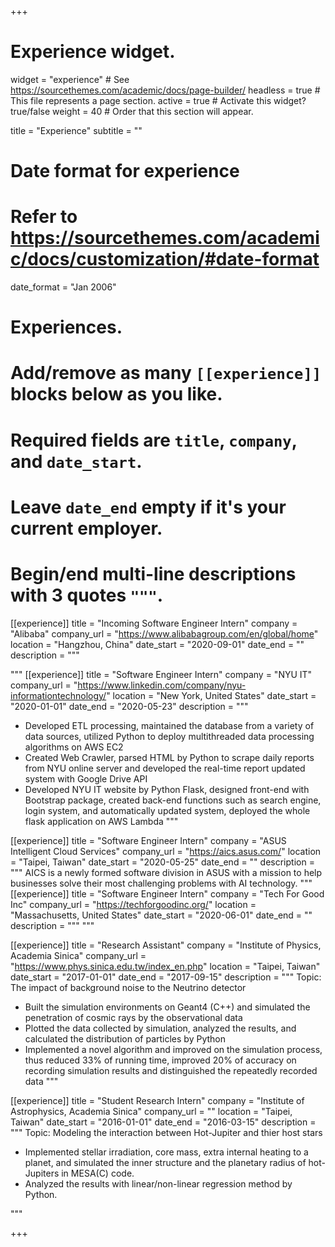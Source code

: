 +++
# Experience widget.
widget = "experience"  # See https://sourcethemes.com/academic/docs/page-builder/
headless = true  # This file represents a page section.
active = true  # Activate this widget? true/false
weight = 40  # Order that this section will appear.

title = "Experience"
subtitle = ""

# Date format for experience
#   Refer to https://sourcethemes.com/academic/docs/customization/#date-format
date_format = "Jan 2006"

# Experiences.
#   Add/remove as many `[[experience]]` blocks below as you like.
#   Required fields are `title`, `company`, and `date_start`.
#   Leave `date_end` empty if it's your current employer.
#   Begin/end multi-line descriptions with 3 quotes `"""`.

[[experience]]
  title = "Incoming Software Engineer Intern"
  company = "Alibaba"
  company_url = "https://www.alibabagroup.com/en/global/home"
  location = "Hangzhou, China"
  date_start = "2020-09-01"
  date_end = ""
  description = """

  """
[[experience]]
  title = "Software Engineer Intern"
  company = "NYU IT"
  company_url = "https://www.linkedin.com/company/nyu-informationtechnology/"
  location = "New York, United States"
  date_start = "2020-01-01"
  date_end = "2020-05-23"
  description = """
  * Developed ETL processing, maintained the database from a variety of data sources, utilized Python to deploy multithreaded data processing algorithms on AWS EC2
  * Created Web Crawler, parsed HTML by Python to scrape daily reports from NYU online server and developed the real-time report updated system with Google Drive API
  * Developed NYU IT website by Python Flask, designed front-end with Bootstrap package, created back-end functions such as search engine, login system, and automatically updated system, deployed the whole flask application on AWS Lambda
  """

[[experience]]
  title = "Software Engineer Intern"
  company = "ASUS Intelligent Cloud Services"
  company_url = "https://aics.asus.com/"
  location = "Taipei, Taiwan"
  date_start = "2020-05-25"
  date_end = ""
  description = """
  AICS is a newly formed software division in ASUS with a mission to help businesses solve their most challenging problems with AI technology.
  """
[[experience]]
  title = "Software Engineer Intern"
  company = "Tech For Good Inc"
  company_url = "https://techforgoodinc.org/"
  location = "Massachusetts, United States"
  date_start = "2020-06-01"
  date_end = ""
  description = """
  """

[[experience]]
  title = "Research Assistant"
  company = "Institute of Physics, Academia Sinica"
  company_url = "https://www.phys.sinica.edu.tw/index_en.php"
  location = "Taipei, Taiwan"
  date_start = "2017-01-01"
  date_end = "2017-09-15"
  description = """
  Topic: The impact of background noise to the Neutrino detector
  * Built the simulation environments on Geant4 (C++) and simulated the penetration of cosmic rays by the observational data
  * Plotted the data collected by simulation, analyzed the results, and calculated the distribution of particles by Python
  * Implemented a novel algorithm and improved on the simulation process, thus reduced 33% of running time, improved 20% of accuracy on recording simulation results and distinguished the repeatedly recorded data
  """

[[experience]]
  title = "Student Research Intern"
  company = "Institute of Astrophysics, Academia Sinica"
  company_url = ""
  location = "Taipei, Taiwan"
  date_start = "2016-01-01"
  date_end = "2016-03-15"
  description = """
  Topic: Modeling the interaction between Hot-Jupiter and thier host stars
  * Implemented stellar irradiation, core mass, extra internal heating to a planet, and simulated the inner structure and the planetary radius of hot-Jupiters in MESA(C) code.
  * Analyzed the results with linear/non-linear regression method by Python. 

  """

+++
